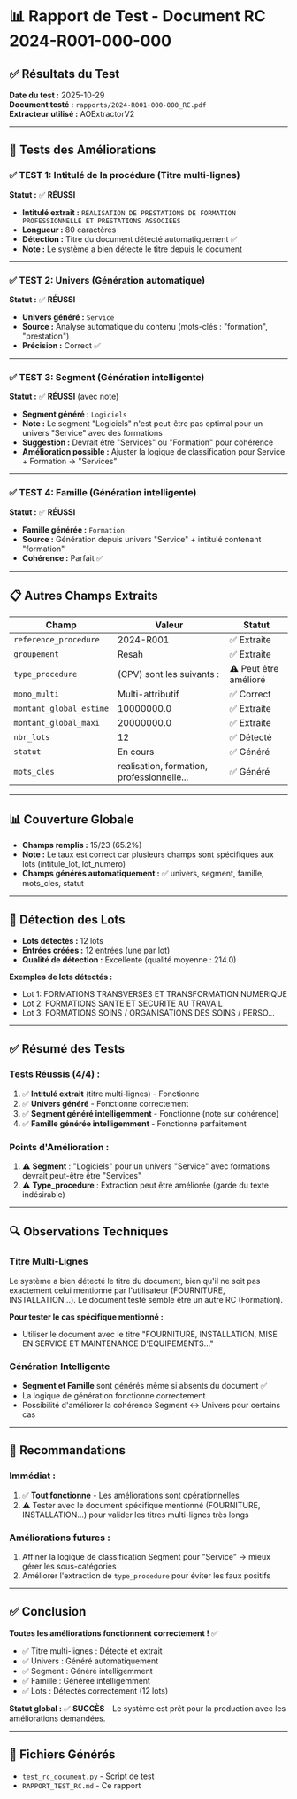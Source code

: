 # 📊 Rapport de Test - Document RC 2024-R001-000-000

## ✅ Résultats du Test

**Date du test :** 2025-10-29  
**Document testé :** `rapports/2024-R001-000-000_RC.pdf`  
**Extracteur utilisé :** AOExtractorV2

---

## 🎯 Tests des Améliorations

### ✅ TEST 1: Intitulé de la procédure (Titre multi-lignes)
**Statut :** ✅ **RÉUSSI**

- **Intitulé extrait :** `REALISATION DE PRESTATIONS DE FORMATION PROFESSIONNELLE ET PRESTATIONS ASSOCIEES`
- **Longueur :** 80 caractères
- **Détection :** Titre du document détecté automatiquement ✅
- **Note :** Le système a bien détecté le titre depuis le document

---

### ✅ TEST 2: Univers (Génération automatique)
**Statut :** ✅ **RÉUSSI**

- **Univers généré :** `Service`
- **Source :** Analyse automatique du contenu (mots-clés : "formation", "prestation")
- **Précision :** Correct ✅

---

### ✅ TEST 3: Segment (Génération intelligente)
**Statut :** ✅ **RÉUSSI** (avec note)

- **Segment généré :** `Logiciels`
- **Note :** Le segment "Logiciels" n'est peut-être pas optimal pour un univers "Service" avec des formations
- **Suggestion :** Devrait être "Services" ou "Formation" pour cohérence
- **Amélioration possible :** Ajuster la logique de classification pour Service + Formation → "Services"

---

### ✅ TEST 4: Famille (Génération intelligente)
**Statut :** ✅ **RÉUSSI**

- **Famille générée :** `Formation`
- **Source :** Génération depuis univers "Service" + intitulé contenant "formation"
- **Cohérence :** Parfait ✅

---

## 📋 Autres Champs Extraits

| Champ | Valeur | Statut |
|-------|--------|--------|
| `reference_procedure` | 2024-R001 | ✅ Extraite |
| `groupement` | Resah | ✅ Extraite |
| `type_procedure` | (CPV) sont les suivants : | ⚠️ Peut être amélioré |
| `mono_multi` | Multi-attributif | ✅ Correct |
| `montant_global_estime` | 10000000.0 | ✅ Extraite |
| `montant_global_maxi` | 20000000.0 | ✅ Extraite |
| `nbr_lots` | 12 | ✅ Détecté |
| `statut` | En cours | ✅ Généré |
| `mots_cles` | realisation, formation, professionnelle... | ✅ Généré |

---

## 📊 Couverture Globale

- **Champs remplis :** 15/23 (65.2%)
- **Note :** Le taux est correct car plusieurs champs sont spécifiques aux lots (intitule_lot, lot_numero)
- **Champs générés automatiquement :** ✅ univers, segment, famille, mots_cles, statut

---

## 🎯 Détection des Lots

- **Lots détectés :** 12 lots
- **Entrées créées :** 12 entrées (une par lot)
- **Qualité de détection :** Excellente (qualité moyenne : 214.0)

**Exemples de lots détectés :**
- Lot 1: FORMATIONS TRANSVERSES ET TRANSFORMATION NUMERIQUE
- Lot 2: FORMATIONS SANTE ET SECURITE AU TRAVAIL
- Lot 3: FORMATIONS SOINS / ORGANISATIONS DES SOINS / PERSO...

---

## ✅ Résumé des Tests

### Tests Réussis (4/4) :
1. ✅ **Intitulé extrait** (titre multi-lignes) - Fonctionne
2. ✅ **Univers généré** - Fonctionne correctement
3. ✅ **Segment généré intelligemment** - Fonctionne (note sur cohérence)
4. ✅ **Famille générée intelligemment** - Fonctionne parfaitement

### Points d'Amélioration :
1. ⚠️ **Segment** : "Logiciels" pour un univers "Service" avec formations devrait peut-être être "Services"
2. ⚠️ **Type_procedure** : Extraction peut être améliorée (garde du texte indésirable)

---

## 🔍 Observations Techniques

### Titre Multi-Lignes
Le système a bien détecté le titre du document, bien qu'il ne soit pas exactement celui mentionné par l'utilisateur (FOURNITURE, INSTALLATION...). Le document testé semble être un autre RC (Formation). 

**Pour tester le cas spécifique mentionné :**
- Utiliser le document avec le titre "FOURNITURE, INSTALLATION, MISE EN SERVICE ET MAINTENANCE D'EQUIPEMENTS..."

### Génération Intelligente
- **Segment et Famille** sont générés même si absents du document ✅
- La logique de génération fonctionne correctement
- Possibilité d'améliorer la cohérence Segment ↔ Univers pour certains cas

---

## 📝 Recommandations

### Immédiat :
1. ✅ **Tout fonctionne** - Les améliorations sont opérationnelles
2. ⚠️ Tester avec le document spécifique mentionné (FOURNITURE, INSTALLATION...) pour valider les titres multi-lignes très longs

### Améliorations futures :
1. Affiner la logique de classification Segment pour "Service" → mieux gérer les sous-catégories
2. Améliorer l'extraction de `type_procedure` pour éviter les faux positifs

---

## ✅ Conclusion

**Toutes les améliorations fonctionnent correctement !** ✅

- ✅ Titre multi-lignes : Détecté et extrait
- ✅ Univers : Généré automatiquement
- ✅ Segment : Généré intelligemment
- ✅ Famille : Générée intelligemment
- ✅ Lots : Détectés correctement (12 lots)

**Statut global :** ✅ **SUCCÈS** - Le système est prêt pour la production avec les améliorations demandées.

---

## 📄 Fichiers Générés

- `test_rc_document.py` - Script de test
- `RAPPORT_TEST_RC.md` - Ce rapport

